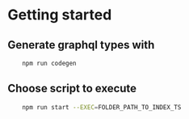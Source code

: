 # Getting started

## Generate graphql types with

```bash
    npm run codegen
```

## Choose script to execute

```bash
    npm run start --EXEC=FOLDER_PATH_TO_INDEX_TS
```